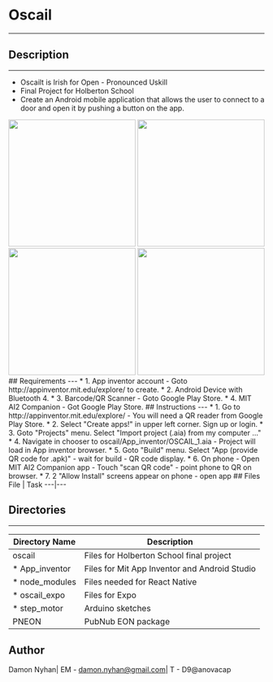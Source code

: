 # Oscail
---
## Description
---
* Oscailt is Irish for Open - Pronounced Uskill
* Final Project for Holberton School
* Create an Android mobile application that allows the user to connect to a door and open it by  pushing a button on the app.
<img src="https://github.com/anovacap/oscail/blob/master/IMG_20190316_122742.jpg"  width="250" height="250">
<img src="https://github.com/anovacap/oscail/blob/master/IMG_20190316_122857.jpg"  width="250" height="250">
<img src="https://github.com/anovacap/oscail/blob/master/IMG_20190316_122804.jpg"  width="250" height="250">
<img src="https://github.com/anovacap/oscail/blob/master/IMG_20190316_122823.jpg"  width="250" height="250">
## Requirements
---
* 1. App inventor account - Goto http://appinventor.mit.edu/explore/ to create.
* 2. Android Device with Bluetooth 4.
* 3. Barcode/QR Scanner - Goto Google Play Store.
* 4. MIT AI2 Companion - Got Google Play Store.
## Instructions
---
* 1. Go to  http://appinventor.mit.edu/explore/ - You will need a QR reader from Google Play Store.
* 2. Select "Create apps!" in upper left corner. Sign up or login.
* 3. Goto "Projects" menu. Select "Import project (.aia) from my computer ..."
* 4. Navigate in chooser to oscail/App_inventor/OSCAIL_1.aia - Project will load in App inventor browser.
* 5. Goto "Build" menu. Select "App (provide QR code for .apk)" - wait for build - QR code display.
* 6. On phone - Open MIT AI2 Companion app - Touch "scan QR code" - point phone to QR on browser.
* 7. 2 "Allow Install" screens appear on phone - open app 
## Files
File | Task
---|---

## Directories
---
Directory Name | Description
---|---
oscail | Files for Holberton School final project
* App_inventor | Files for Mit App Inventor and Android Studio
* node_modules | Files needed for React Native
* oscail_expo | Files for Expo
* step_motor | Arduino sketches
PNEON | PubNub EON package
## Author
Damon Nyhan| EM - damon.nyhan@gmail.com| T - D9@anovacap
